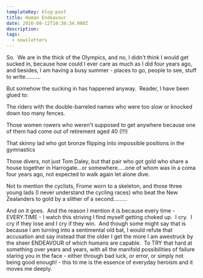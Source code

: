 ```yaml
---
templateKey: blog-post
title: Human Endeavour
date: 2016-08-12T10:38:34.000Z
description: 
tags: 
  - newsletters
---
```


So.  We are in the thick of the Olympics, and no, I didn't think I would get sucked in, because how could I ever care as much as I did four years ago, and besides, I am having a busy summer - places to go, people to see, stuff to write..........

But somehow the sucking in has happened anyway.  Reader, I have been glued to:

The riders with the double-barreled names who were too slow or knocked down too many fences.

Those women rowers who weren't supposed to get anywhere because one of them had come out of retirement aged 40 (!!!)

That skinny lad who got bronze flipping into impossible positions in the gymnastics

Those divers, not just Tom Daley, but that pair who got gold who share a house together in Harrogate...or somewhere.....one of whom was in a coma four years ago, not expected to walk again let alone dive.

Not to mention the cyclists, Frome worn to a skeleton, and those three young lads (I never understand the cycling races) who beat the New Zealanders to gold by a slither of a second.........

And on it goes.  And the reason I mention it is because every time - EVERY.TIME - I watch this striving I find myself getting choked up.  I cry.  I cry if they lose and I cry if they win.  And though some might say that is because I am turning into a sentimental old bat, I would refute that accusation and say instead that the older I get the more I am awestruck by the sheer ENDEAVOUR of which humans are capable.  To TRY that hard at something over years and years, with all the manifold possibilities of failure staring you in the face - either through bad luck, or error, or simply not being good enough! - this to me is the essence of everyday heroism and it moves me deeply.

&nbsp;
